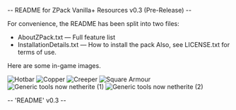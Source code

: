 -- README for ZPack Vanilla+ Resources v0.3 (Pre-Release) --


For convenience, the README has been split into two files:
- AboutZPack.txt — Full feature list
- InstallationDetails.txt — How to install the pack
Also, see LICENSE.txt for terms of use.

Here are some in-game images.

![Hotbar](https://raw.githubusercontent.com/ZwhatMC/readme.images/master/ZPack-Resources/hotbar.png)
![Copper](https://raw.githubusercontent.com/ZwhatMC/readme.images/master/ZPack-Resources/copper.png)
![Creeper](https://raw.githubusercontent.com/ZwhatMC/readme.images/master/ZPack-Resources/creeper.png)
![Square Armour](https://raw.githubusercontent.com/ZwhatMC/readme.images/master/ZPack-Resources/squareArmour.png)
![Generic tools now netherite (1)](https://raw.githubusercontent.com/ZwhatMC/readme.images/master/ZPack-Resources/effectsNetherite.png)
![Generic tools now netherite (2)](https://raw.githubusercontent.com/ZwhatMC/readme.images/master/ZPack-Resources/statisticsNetherite.png)


-- 'README' v0.3 --
